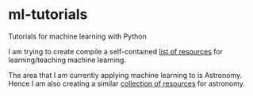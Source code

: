 # ml-tutorials
Tutorials for machine learning with Python

I am trying to create compile a self-contained [list of resources](./Resources.md) for learning/teaching machine learning.

The area that I am currently applying machine learning to is Astronomy. Hence I am also creating a similar [collection of resources](./astronomy.md) for astronomy.
